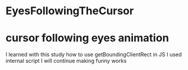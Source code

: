 # EyesFollowingTheCursor
 cursor following eyes animation
 ======================================================================
 I learned with this study how to use getBoundingClientRect in JS
 I used internal script
 I will continue making funny works
